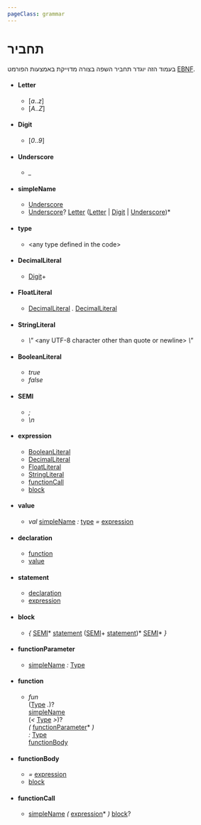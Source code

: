 ```yaml
---
pageClass: grammar
---
```


# תחביר
בעמוד הזה יוגדר תחביר השפה בצורה מדוייקת באמצעות הפורמט [EBNF](https://en.wikipedia.org/wiki/Extended_Backus–Naur_form).
* #### Letter
	* [*a*..*z*]
	* [*A*..*Z*]
* #### Digit
	* [*0*..*9*]
* #### Underscore
	* *_*
* #### simpleName
	* [Underscore](#Underscore)
	* [Underscore](#Underscore)? [Letter](#Letter) ([Letter](#Letter) | [Digit](#Digit) | [Underscore](#Underscore))*
* #### type
	* \<any type defined in the code\>
* #### DecimalLiteral
	* [Digit](#Digit)+
* #### FloatLiteral
	* [DecimalLiteral](#DecimalLiteral) *.* [DecimalLiteral](#DecimalLiteral)
* #### StringLiteral
	* *\\"* \<any UTF-8 character other than quote or newline\> *\\"*
* #### BooleanLiteral
	* *true*
	* *false*
* #### SEMI
	* *;*
	* *\n*
* #### expression
	* [BooleanLiteral](#BooleanLiteral)
	* [DecimalLiteral](#DecimalLiteral)
	* [FloatLiteral](#FloatLiteral)
	* [StringLiteral](#StringLiteral)
	* [functionCall](#functionCall)
	* [block](#block)
* #### value
	* *val* [simpleName](#simpleName) *:* [type](#type) *=* [expression](#expression)
* #### declaration
	* [function](#function)
	* [value](#value)
* #### statement
	* [declaration](#declaration)
	* [expression](#expression)
* #### block
	* *{* [SEMI](#SEMI)* [statement](#statement) ([SEMI](#SEMI)+ [statement](#statement))* [SEMI](#SEMI)* *}*
* #### functionParameter
	* [simpleName](#simpleName) *:* [Type](#Type)
* #### function
	* *fun*  
	([Type](#Type) *.*)?  
	[simpleName](#simpleName)     
	(*<* [Type](#Type) *>*)?  
	*(* [functionParameter](#functionParameter)* *)*  
	*:* [Type](#Type)  
	[functionBody](#functionBody)
* #### functionBody
	* *=* [expression](#expression)
	* [block](#block)
* #### functionCall
	* [simpleName](#simpleName) *(* [expression](#expression)* *)* [block](#block)?